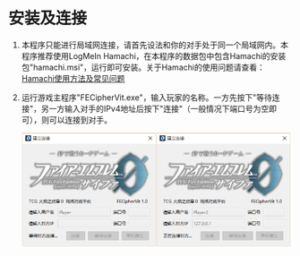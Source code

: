 
# 安装及连接

1. 本程序只能进行局域网连接，请首先设法和你的对手处于同一个局域网内。本程序推荐使用LogMeIn Hamachi，在本程序的数据包中包含Hamachi的安装包"hamachi.msi"，运行即可安装。关于Hamachi的使用问题请查看：[Hamachi使用方法及常见问题](../hamachi.md)

2. 运行游戏主程序"FECipherVit.exe"，输入玩家的名称。一方先按下"等待连接"，另一方输入对手的IPv4地址后按下"连接"（一般情况下端口号为空即可），则可以连接到对手。

    ![](../connection.png)


 